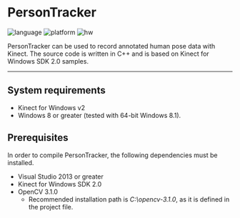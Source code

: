 # PersonTracker

![language](https://img.shields.io/badge/language-c++-ff69b4.svg)
![platform](https://img.shields.io/badge/platform-windows-blue.svg)
![hw](https://img.shields.io/badge/hardware-Kinect-brightgreen.svg)

PersonTracker can be used to record annotated human pose data with Kinect. The source code is written in C++ and is based on Kinect for Windows SDK 2.0 samples.

---
## System requirements

* Kinect for Windows v2
* Windows 8 or greater (tested with 64-bit Windows 8.1).

## Prerequisites

In order to compile PersonTracker, the following dependencies must be installed.
* Visual Studio 2013 or greater
* Kinect for Windows SDK 2.0
* OpenCV 3.1.0
  - Recommended installation path is *C:\opencv-3.1.0*, as it is defined in the project file.
